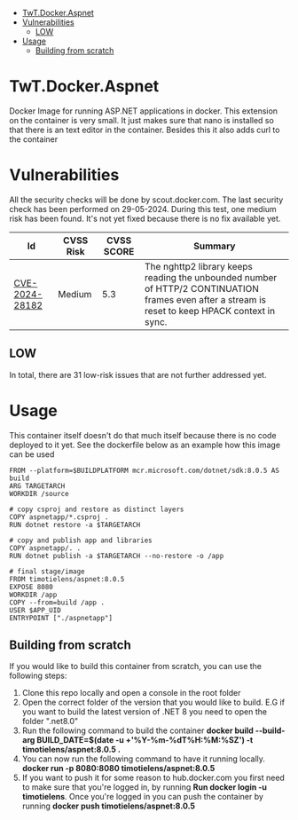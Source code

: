 <!-- TOC start (generated with https://github.com/derlin/bitdowntoc) -->

- [TwT.Docker.Aspnet](#twtdockeraspnet)
- [Vulnerabilities](#vulnerabilities)
   * [LOW](#low)
- [Usage](#usage)
   * [Building from scratch](#building-from-scratch)

<!-- TOC end -->

<!-- TOC --><a name="twtdockeraspnet"></a>
# TwT.Docker.Aspnet
Docker Image for running ASP.NET applications in docker. This extension on the container is very small. It just makes sure that nano is installed so that there is an text editor in the container. Besides this it also adds curl to the container

<!-- TOC --><a name="vulnerabilities"></a>
# Vulnerabilities
All the security checks will be done by scout.docker.com. The last security check has been performed on 29-05-2024. During this test, one medium risk has been found. It's not yet fixed because there is no fix available yet.

|Id|CVSS Risk |CVSS SCORE|Summary|
|--|--|--|--|
|[CVE-2024-28182](https://scout.docker.com/vulnerabilities/id/CVE-2024-28182?s=debian&n=nghttp2&ns=debian&t=deb&osn=debian&osv=12&vr=%3E%3D1.52.0-1%2Bdeb12u1&utm_source=desktop&utm_medium=ExternalLink)|Medium|5.3|  The nghttp2 library keeps reading the unbounded number of HTTP/2 CONTINUATION frames even after a stream is reset to keep HPACK context in sync. |

<!-- TOC --><a name="low"></a>
## LOW
In total, there are 31 low-risk issues that are not further addressed yet.

<!-- TOC --><a name="usage"></a>
# Usage
This container itself doesn't do that much itself because there is no code deployed to it yet. See the dockerfile below as an example how this image can be used

    FROM --platform=$BUILDPLATFORM mcr.microsoft.com/dotnet/sdk:8.0.5 AS build
    ARG TARGETARCH
    WORKDIR /source
    
    # copy csproj and restore as distinct layers
    COPY aspnetapp/*.csproj .
    RUN dotnet restore -a $TARGETARCH
    
    # copy and publish app and libraries
    COPY aspnetapp/. .
    RUN dotnet publish -a $TARGETARCH --no-restore -o /app
    
    # final stage/image
    FROM timotielens/aspnet:8.0.5
    EXPOSE 8080
    WORKDIR /app
    COPY --from=build /app .
    USER $APP_UID
    ENTRYPOINT ["./aspnetapp"]

<!-- TOC --><a name="building-from-scratch"></a>
## Building from scratch
If you would like to build this container from scratch, you can use the following steps:

1. Clone this repo locally and open a console in the root folder
2. Open the correct folder of the version that you would like to build. E.G if you want to build the latest version of .NET 8 you need to open the folder ".net8.0"
3. Run the following command to build the container **docker build --build-arg BUILD_DATE=$(date -u +'%Y-%m-%dT%H:%M:%SZ') -t timotielens/aspnet:8.0.5 .**
4. You can now run the following command to have it running locally. **docker run -p 8080:8080 timotielens/aspnet:8.0.5**
5. If you want to push it for some reason to hub.docker.com you first need to make sure that you're logged in, by running **Run docker login -u timotielens**. Once you're logged in you can push the container by running **docker push timotielens/aspnet:8.0.5**